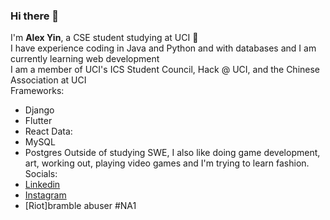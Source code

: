 ### Hi there 👋

I'm **Alex Yin**, a CSE student studying at UCI 🐜  
I have experience coding in Java and Python and with databases and I am currently learning web development  
I am a member of UCI's ICS Student Council, Hack @ UCI, and the Chinese Association at UCI  
Frameworks:
- Django
- Flutter
- React
Data:
- MySQL
- Postgres
Outside of studying SWE, I also like doing game development, art, working out, playing video games and I'm trying to learn fashion.
Socials:
- [Linkedin](https://www.linkedin.com/in/alexander-yin-55314b248)
- [Instagram](https://www.instagram.com/ale.xyin)
- [Riot]bramble abuser #NA1

<!--
**alexy-ok/alexy-ok** is a ✨ _special_ ✨ repository because its `README.md` (this file) appears on your GitHub profile.

Here are some ideas to get you started:

- 🔭 I’m currently working on ...
- 🌱 I’m currently learning ...
- 👯 I’m looking to collaborate on ...
- 🤔 I’m looking for help with ...
- 💬 Ask me about ...
- 📫 How to reach me: ...
- 😄 Pronouns: ...
- ⚡ Fun fact: ...
-->
